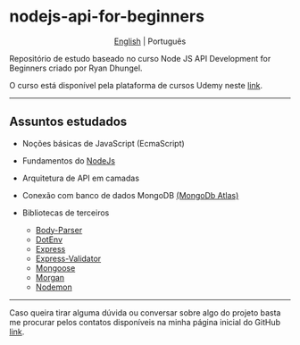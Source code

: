# nodejs-api-for-beginners

<p align="center">
    <a href="./../../README.md">English</a> |
    <span>Português</span>
</p>

Repositório de estudo baseado no curso Node JS API Development for Beginners criado por Ryan Dhungel.

O curso está disponível pela plataforma de cursos Udemy neste [link](https://www.udemy.com/share/101rrS3@KG9KwsXAPoJl5gxrGlJemejOdDuPWc8flOcDKjswGKM3v1n_Jxjlx8iTgJWuEG6H/).

---

## Assuntos estudados

- Noções básicas de JavaScript (EcmaScript)
- Fundamentos do [NodeJs](https://nodejs.org/en/docs/guides/getting-started-guide/)
- Arquitetura de API em camadas
- Conexão com banco de dados MongoDB [(MongoDb Atlas)](https://www.mongodb.com/pt-br/atlas/database-pt-1)
- Bibliotecas de terceiros

    - <a href="https://www.npmjs.com/package/body-parser">Body-Parser</a>
    - <a href="https://www.npmjs.com/package/dotenv">DotEnv</a>
    - <a href="https://www.npmjs.com/package/express">Express</a>
    - <a href="https://www.npmjs.com/package/express-validator">Express-Validator</a>
    - <a href="https://www.npmjs.com/package/mongoose">Mongoose</a>
    - <a href="https://www.npmjs.com/package/morgan">Morgan</a>
    - <a href="https://www.npmjs.com/package/nodemon">Nodemon</a>

---

Caso queira tirar alguma dúvida ou conversar sobre algo do projeto basta me procurar pelos contatos disponíveis na minha página inicial do GitHub [link](https://github.com/sarsdev).